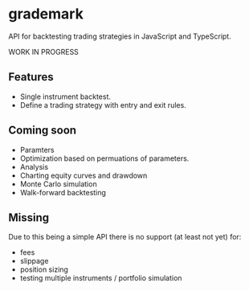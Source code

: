 # grademark

API for backtesting trading strategies in JavaScript and TypeScript.

WORK IN PROGRESS

## Features

- Single instrument backtest.
- Define a trading strategy with entry and exit rules.

## Coming soon

- Paramters
- Optimization based on permuations of parameters.
- Analysis
- Charting equity curves and drawdown
- Monte Carlo simulation
- Walk-forward backtesting

## Missing

Due to this being a simple API there is  no support (at least not yet) for:

- fees
- slippage
- position sizing
- testing multiple instruments / portfolio simulation
